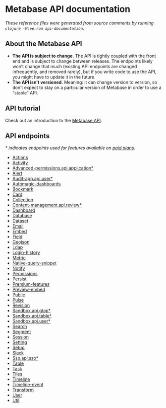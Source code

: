 # Metabase API documentation

_These reference files were generated from source comments by running `clojure -M:ee:run api-documentation`_.

## About the Metabase API

- **The API is subject to change.** The API is tightly coupled with the front end and is subject to change between releases. The endpoints likely won’t change that much (existing API endpoints are changed infrequently, and removed rarely), but if you write code to use the API, you might have to update it in the future.
- **The API isn't versioned.** Meaning: it can change version to version, so don’t expect to stay on a particular version of Metabase in order to use a “stable” API.

## API tutorial

Check out an introduction to the [Metabase API](https://www.metabase.com/learn/administration/metabase-api.html).

## API endpoints

_* indicates endpoints used for features available on [paid plans](https://www.metabase.com/pricing/)._


- [Actions](api/actions.md)
- [Activity](api/activity.md)
- [Advanced-permissions.api.application*](api/ee/advanced-permissions.api.application.md)
- [Alert](api/alert.md)
- [Audit-app.api.user*](api/ee/audit-app.api.user.md)
- [Automagic-dashboards](api/automagic-dashboards.md)
- [Bookmark](api/bookmark.md)
- [Card](api/card.md)
- [Collection](api/collection.md)
- [Content-management.api.review*](api/ee/content-management.api.review.md)
- [Dashboard](api/dashboard.md)
- [Database](api/database.md)
- [Dataset](api/dataset.md)
- [Email](api/email.md)
- [Embed](api/embed.md)
- [Field](api/field.md)
- [Geojson](api/geojson.md)
- [Ldap](api/ldap.md)
- [Login-history](api/login-history.md)
- [Metric](api/metric.md)
- [Native-query-snippet](api/native-query-snippet.md)
- [Notify](api/notify.md)
- [Permissions](api/permissions.md)
- [Persist](api/persist.md)
- [Premium-features](api/premium-features.md)
- [Preview-embed](api/preview-embed.md)
- [Public](api/public.md)
- [Pulse](api/pulse.md)
- [Revision](api/revision.md)
- [Sandbox.api.gtap*](api/ee/sandbox.api.gtap.md)
- [Sandbox.api.table*](api/ee/sandbox.api.table.md)
- [Sandbox.api.user*](api/ee/sandbox.api.user.md)
- [Search](api/search.md)
- [Segment](api/segment.md)
- [Session](api/session.md)
- [Setting](api/setting.md)
- [Setup](api/setup.md)
- [Slack](api/slack.md)
- [Sso.api.sso*](api/ee/sso.api.sso.md)
- [Table](api/table.md)
- [Task](api/task.md)
- [Tiles](api/tiles.md)
- [Timeline](api/timeline.md)
- [Timeline-event](api/timeline-event.md)
- [Transform](api/transform.md)
- [User](api/user.md)
- [Util](api/util.md)